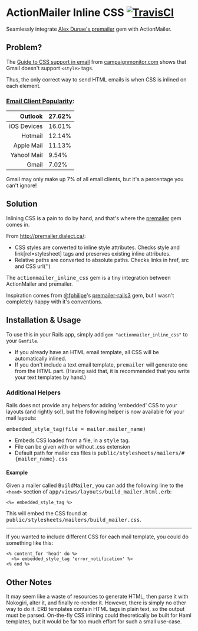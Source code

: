 # ActionMailer Inline CSS [![TravisCI](http://travis-ci.org/ndbroadbent/actionmailer_inline_css.png?branch=master)](http://travis-ci.org/ndbroadbent/actionmailer_inline_css)

Seamlessly integrate [Alex Dunae's premailer](http://premailer.dialect.ca/) gem with ActionMailer.


## Problem?

The [Guide to CSS support in email](http://www.campaignmonitor.com/css/) from
[campaignmonitor.com](http://www.campaignmonitor.com) shows that Gmail doesn't
support `<style>` tags.

Thus, the only correct way to send HTML emails is when CSS is inlined on each element.


### [Email Client Popularity](http://www.campaignmonitor.com/stats/email-clients/):

| Outlook | 27.62% |
|------:|:------------|
| iOS Devices | 16.01% |
| Hotmail | 12.14% |
| Apple Mail | 11.13% |
| Yahoo! Mail | 9.54% |
| Gmail | 7.02% |

Gmail may only make up 7% of all email clients, but it's a percentage you can't ignore!


## Solution

Inlining CSS is a pain to do by hand, and that's where the
[premailer](http://premailer.dialect.ca/) gem comes in.

From http://premailer.dialect.ca/:

* CSS styles are converted to inline style attributes.
  Checks style and link[rel=stylesheet] tags and preserves existing inline attributes.
* Relative paths are converted to absolute paths.
  Checks links in href, src and CSS url('')


The <tt>actionmailer_inline_css</tt> gem is a tiny integration between ActionMailer and premailer.

Inspiration comes from [@fphilipe](https://github.com/fphilipe)'s
[premailer-rails3](https://github.com/fphilipe/premailer-rails3) gem, but I wasn't
completely happy with it's conventions.


## Installation & Usage

To use this in your Rails app, simply add `gem "actionmailer_inline_css"` to your `Gemfile`.

* If you already have an HTML email template, all CSS will be automatically inlined.
* If you don't include a text email template, <tt>premailer</tt> will generate one from the HTML part.
  (Having said that, it is recommended that you write your text templates by hand.)


### Additional Helpers

Rails does not provide any helpers for adding 'embedded' CSS to your layouts (and rightly so!),
but the following helper is now available for your mail layouts:

<tt>embedded_style_tag(file = mailer.mailer_name)</tt>

* Embeds CSS loaded from a file, in a <tt>style</tt> tag.
* File can be given with or without .css extension
* Default path for mailer css files is <tt>public/stylesheets/mailers/#{mailer_name}.css</tt>

#### Example

Given a mailer called <tt>BuildMailer</tt>, you can add the following
line to the `<head>` section of <tt>app/views/layouts/build_mailer.html.erb</tt>:

    <%= embedded_style_tag %>

This will embed the CSS found at <tt>public/stylesheets/mailers/build_mailer.css</tt>.

--------------------------

If you wanted to include different CSS for each mail template, you could do something like this:

    <% content_for 'head' do %>
      <%= embedded_style_tag 'error_notification' %>
    <% end %>


## Other Notes

It may seem like a waste of resources to generate HTML, then parse it with Nokogiri,
alter it, and finally re-render it. However, there is simply no other way to do it.
ERB templates contain HTML tags in plain text, so the output must be parsed.
On-the-fly CSS inlining could theoretically be built for Haml templates,
but it would be far too much effort for such a small use-case.

